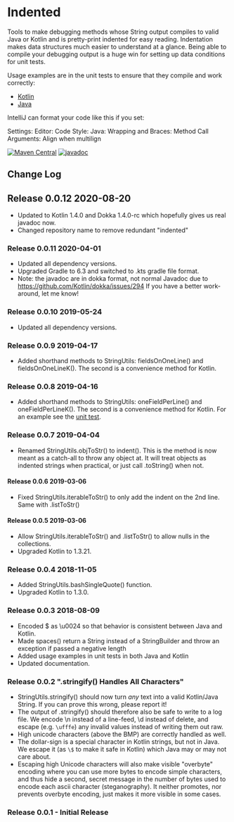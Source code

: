# Indented

Tools to make debugging methods whose String output compiles to valid Java or Kotlin and
is pretty-print indented for easy reading.
Indentation makes data structures much easier to understand at a glance.
Being able to compile your debugging output is a huge win for setting up data conditions for unit tests.

Usage examples are in the unit tests to ensure that they compile and work correctly:

* [Kotlin](src/test/kotlin/org/organicdesign/TestStringUtils.kt)
* [Java](src/test/kotlin/org/organicdesign/TestStringUtilsJava.java)

IntelliJ can format your code like this if you set:

Settings:
Editor:
Code Style:
Java:
Wrapping and Braces:
Method Call Arguments:
Align when multilign

[![Maven Central](https://maven-badges.herokuapp.com/maven-central/org.organicdesign/Indented/badge.svg)](https://maven-badges.herokuapp.com/maven-central/org.organicdesign/Indented)
[![javadoc](https://javadoc.io/badge2/org.organicdesign/Indented/javadoc.svg)](https://javadoc.io/doc/org.organicdesign/Indented)

## Change Log
## Release 0.0.12 2020-08-20
 - Updated to Kotlin 1.4.0 and Dokka 1.4.0-rc which hopefully gives us real javadoc now.
 - Changed repository name to remove redundant "indented"

### Release 0.0.11 2020-04-01
 - Updated all dependency versions.
 - Upgraded Gradle to 6.3 and switched to .kts gradle file format.
 - Note: the javadoc are in dokka format, not normal Javadoc due to https://github.com/Kotlin/dokka/issues/294
 If you have a better work-around, let me know!

### Release 0.0.10 2019-05-24
 - Updated all dependency versions.

### Release 0.0.9 2019-04-17
 - Added shorthand methods to StringUtils: fieldsOnOneLine() and fieldsOnOneLineK().
 The second is a convenience method for Kotlin.

### Release 0.0.8 2019-04-16
 - Added shorthand methods to StringUtils: oneFieldPerLine() and oneFieldPerLineK().
 The second is a convenience method for Kotlin.
 For an example see the [unit test](src/test/kotlin/org/organicdesign/TestStringUtils.kt).

### Release 0.0.7 2019-04-04
 - Renamed StringUtils.objToStr() to indent().
 This is the method is now meant as a catch-all to throw any object at.
 It will treat objects as indented strings when practical, or just call .toString() when not.

#### Release 0.0.6 2019-03-06
 - Fixed StringUtils.iterableToStr() to only add the indent on the 2nd line.
 Same with .listToStr()

#### Release 0.0.5 2019-03-06
 - Allow StringUtils.iterableToStr() and .listToStr() to allow nulls in the collections.
 - Upgraded Kotlin to 1.3.21.

### Release 0.0.4 2018-11-05
 - Added StringUtils.bashSingleQuote() function.
 - Upgraded Kotlin to 1.3.0.

### Release 0.0.3 2018-08-09
 - Encoded $ as \u0024 so that behavior is consistent between Java and Kotlin.
 - Made spaces() return a String instead of a StringBuilder and throw an exception if passed a negative length
 - Added usage examples in unit tests in both Java and Kotlin
 - Updated documentation.

### Release 0.0.2 ".stringify() Handles All Characters"
 - StringUtils.stringify() should now turn *any* text into a valid Kotlin/Java String.
 If you can prove this wrong, please report it!
 - The output of .stringify() should therefore also be safe to write to a log file.
   We encode \n instead of a line-feed, \d instead of delete,
   and escape (e.g. `\ufffe`) any invalid values instead of writing them out raw.
 - High unicode characters (above the BMP) are correctly handled as well.
 - The dollar-sign is a special character in Kotlin strings, but not in Java.
   We escape it (as `\$` to make it safe in Kotlin) which Java may or may not care about.
 - Escaping high Unicode characters will also make visible "overbyte" encoding where you can use more bytes to encode simple characters,
 and thus hide a second, secret message in the number of bytes used to encode each ascii character (steganography).
 It neither promotes, nor prevents overbyte encoding, just makes it more visible in some cases.

### Release 0.0.1 - Initial Release

